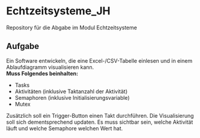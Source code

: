 # Echtzeitsysteme_JH
Repository für die Abgabe im Modul Echtzeitsysteme

## Aufgabe
Ein Software entwickeln, die eine Excel-/CSV-Tabelle einlesen und in einem Ablaufdiagramm visualisieren kann.  
**Muss Folgendes beinhalten:**
- Tasks
- Aktivitäten (inklusive Taktanzahl der Aktivität)
- Semaphoren (inklusive Initialisierungsvariable)
- Mutex

Zusätzlich soll ein Trigger-Button einen Takt durchführen. Die Visualisierung soll sich dementsprechend updaten.
Es muss sichtbar sein, welche Aktivität läuft und welche Semaphore welchen Wert hat.